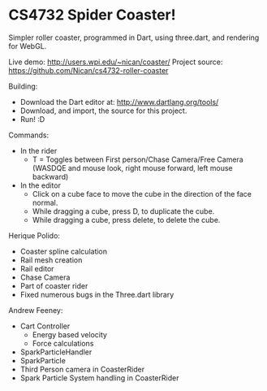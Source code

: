 CS4732 Spider Coaster! 
=====================

Simpler roller coaster, programmed in Dart, using three.dart, and rendering for WebGL.

Live demo: http://users.wpi.edu/~nican/coaster/
Project source: https://github.com/Nican/cs4732-roller-coaster

Building:
* Download the Dart editor at: http://www.dartlang.org/tools/
* Download, and import, the source for this project.
* Run! :D

Commands:
* In the rider
	* T = Toggles between First person/Chase Camera/Free Camera (WASDQE and mouse look, right mouse forward, left mouse backward)
* In the editor
	* Click on a cube face to move the cube in the direction of the face normal.
	* While dragging a cube, press D, to duplicate the cube.
	* While dragging a cube, press delete, to delete the cube.

Herique Polido:
* Coaster spline calculation
* Rail mesh creation
* Rail editor
* Chase Camera
* Part of coaster rider 
* Fixed numerous bugs in the Three.dart library

Andrew Feeney: 
* Cart Controller
	* Energy based velocity
	* Force calculations
* SparkParticleHandler
* SparkParticle
* Third Person camera in CoasterRider
* Spark Particle System handling in CoasterRider

